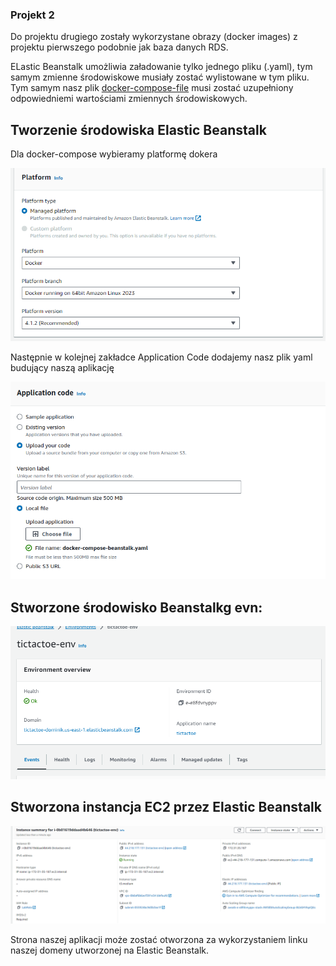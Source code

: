 ### Projekt 2
Do projektu drugiego zostały wykorzystane obrazy (docker images) z projektu pierwszego podobnie jak baza danych RDS.

ELastic Beanstalk umożliwia załadowanie tylko jednego pliku (.yaml), tym samym zmienne środowiskowe musiały zostać wylistowane w tym pliku. Tym samym nasz plik [docker-compose-file](docker-compose.yaml) musi zostać uzupełniony odpowiedniemi wartościami zmiennych środowiskowych. 

## Tworzenie środowiska Elastic Beanstalk
Dla docker-compose wybieramy platformę dokera

![platform_docker.png](images/konfiguracja2.png)

Następnie w kolejnej zakładce Application Code dodajemy nasz plik yaml budujący naszą aplikację

![application_code.png](images/konfiguracja3.png)

## Stworzone środowisko Beanstalkg evn:
![beanstalk_env](images/gotowe_srodowisko.png)

## Stworzona instancja EC2 przez Elastic Beanstalk
![ec2_instance](images/ec2_gotowe.png)

Strona naszej aplikacji może zostać otworzona za wykorzystaniem linku naszej domeny utworzonej na Elastic Beanstalk.
